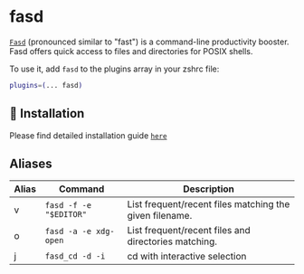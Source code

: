 # fasd

[`Fasd`](https://github.com/clvv/fasd) (pronounced similar to "fast") is a
command-line productivity booster. Fasd offers quick access to files and
directories for POSIX shells.

To use it, add `fasd` to the plugins array in your zshrc file:

```zsh
plugins=(... fasd)
```

## 🚀 Installation

Please find detailed installation guide
[`here`](https://github.com/whjvenyl/fasd#install)

## Aliases

| Alias | Command                | Description                                             |
| ----- | ---------------------- | ------------------------------------------------------- |
| v     | `fasd -f -e "$EDITOR"` | List frequent/recent files matching the given filename. |
| o     | `fasd -a -e xdg-open`  | List frequent/recent files and directories matching.    |
| j     | `fasd_cd -d -i`        | cd with interactive selection                           |
